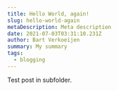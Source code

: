 ```yaml
---
title: Hello World, again!
slug: hello-world-again
metaDescription: Meta description
date: 2021-07-03T03:31:10.231Z
author: Bart Verkoeijen
summary: My summary
tags:
  - blogging
---
```


Test post in subfolder.
